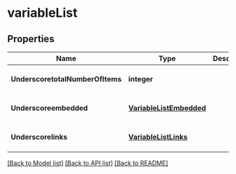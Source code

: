 # variableList

## Properties
Name | Type | Description | Notes
------------ | ------------- | ------------- | -------------
**UnderscoretotalNumberOfItems** | **integer** |  | [optional] [default to null]
**Underscoreembedded** | [**VariableListEmbedded**](VariableListEmbedded.md) |  | [optional] [default to null]
**Underscorelinks** | [**VariableListLinks**](VariableListLinks.md) |  | [optional] [default to null]

[[Back to Model list]](../README.md#documentation-for-models) [[Back to API list]](../README.md#documentation-for-api-endpoints) [[Back to README]](../README.md)


